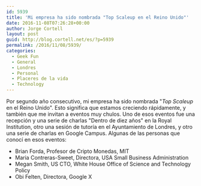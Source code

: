 ```yaml
---
id: 5939
title: 'Mi empresa ha sido nombrada "Top Scaleup en el Reino Unido"'
date: 2016-11-08T07:26:28+00:00
author: Jorge Cortell
layout: post
guid: http://blog.cortell.net/es/?p=5939
permalink: /2016/11/08/5939/
categories:
  - Geek Fun
  - General
  - Londres
  - Personal
  - Placeres de la vida
  - Technology
---
```

Por segundo año consecutivo, mi empresa ha sido nombrada "_Top Scaleup_ en el Reino Unido". Esto significa que estamos creciendo rápidamente, y también que me invitan a eventos muy chulos. Uno de esos eventos fue una recepción y una serie de charlas "Dentro de diez años" en la Royal Institution, otro una sesión de tutoría en el Ayuntamiento de Londres, y otro una serie de charlas en Google Campus. Algunas de las personas que conocí en esos eventos:

  * Brian Forda, Profesor de Cripto Monedas, MIT
  * Maria Contreras-Sweet, Directora, USA Small Business Administration
  * Megan Smith, US CTO, White House Office of Science and Technology Policy
  * Obi Felten, Directora, Google X